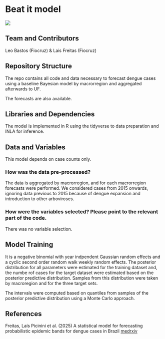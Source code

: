 # Beat it model

![](https://upload.wikimedia.org/wikipedia/pt/8/82/Beat_It.jpg)

## Team and Contributors

Leo Bastos (Fiocruz) & Lais Freitas (Fiocruz)

## Repository Structure

The repo contains all code and data necessary to forecast dengue cases using a baseline Bayesian model by macrorregion and aggregated afterwards to UF.

The forecasts are also available.

## Libraries and Dependencies

The model is implemented in R using the tidyverse to data preparation and INLA for inference.

## Data and Variables

This model depends on case counts only.

### How was the data pre-processed?

The data is aggregated by macrorregion, and for each macrorregion forecasts were performed. We considered cases from 2015 onwards, ignoring data previous to 2015 because of dengue expansion and introduction to other arboviroses.

### How were the variables selected? Please point to the relevant part of the code.

There was no variable selection.

## Model Training

It is a negative binomial with year indpendent Gaussian random effects and a cyclic second order random walk weekly random effects. The posterior distribution for all parameters were estimated for the training dataset and, the numbe rof cases for the target dataset were estimated based on the posterior predictive distribution. Samples from this distribution were taken by macroregion and for the three target sets.

The intervals were computed based on quantiles from samples of the posterior predictive distribution using a Monte Carlo approach.

## References

Freitas, Laís Picinini et al. (2025) A statistical model for forecasting probabilistic epidemic bands for dengue cases in Brazil [medrxiv](https://www.medrxiv.org/content/10.1101/2025.06.12.25329525v1)
